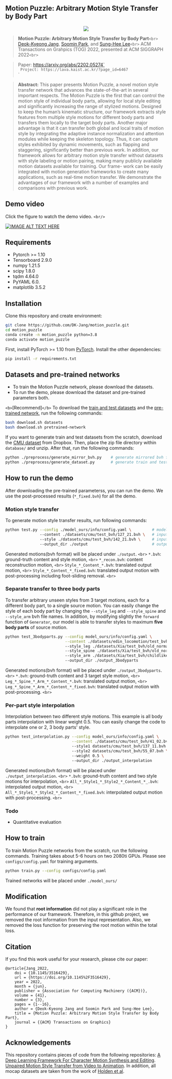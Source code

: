 ## Motion Puzzle: Arbitrary Motion Style Transfer by Body Part

<p align="center"><img src="images/teaser.gif" align="center"> <br></p>

> **Motion Puzzle: Arbitrary Motion Style Transfer by Body Part**`<br>`
> [Deok-Kyeong Jang](https://dk-jang.github.io/), [Soomin Park](https://github.com/soomean), and [Sung-Hee Lee](http://lava.kaist.ac.kr/?page_id=41)`<br>`
> ACM Transactions on Grahpics (TOG) 2022, presented at ACM SIGGRAPH 2022`<br>`

> Paper: https://arxiv.org/abs/2202.05274`<br>`
> Project: https://lava.kaist.ac.kr/?page_id=6467`<br>`

> **Abstract:** This paper presents Motion Puzzle, a novel motion style transfer network that advances the state-of-the-art in several important respects. The Motion Puzzle is the first that can control the motion style of individual body parts, allowing for local style editing and significantly increasing the range of stylized motions. Designed to keep the human’s kinematic structure, our framework extracts style features from multiple style motions for different body parts and transfers them locally to the target body parts. Another major advantage is that it can transfer both global and local traits of motion style by integrating the adaptive instance normalization and attention modules while keeping the skeleton topology. Thus, it can capture styles exhibited by dynamic movements, such as flapping and staggering, significantly better than previous work. In addition, our framework allows for arbitrary motion style transfer without datasets with style labeling or motion pairing, making many publicly available motion datasets available for training. Our frame- work can be easily integrated with motion generation frameworks to create many applications, such as real-time motion transfer. We demonstrate the advantages of our framework with a number of examples and comparisons with previous work.

## Demo video

Click the figure to watch the demo video. `<br/>`

[![IMAGE ALT TEXT HERE](images/Demo_video_img.png)](https://www.youtube.com/watch?v=aBXrGzlsY70)

## Requirements

- Pytorch >= 1.10
- Tensorboard 2.9.0
- numpy 1.21.5
- scipy 1.8.0
- tqdm 4.64.0
- PyYAML 6.0.
- matplotlib 3.5.2

## Installation

Clone this repository and create environment:

```bash
git clone https://github.com/DK-Jang/motion_puzzle.git
cd motion_puzzle
conda create -n motion_puzzle python=3.8
conda activate motion_puzzle
```

First, install PyTorch >= 1.10 from [PyTorch](https://pytorch.org/). 
Install the other dependencies:

```bash
pip install -r requirements.txt 
```

## Datasets and pre-trained networks

- To train the Motion Puzzle network, please download the datasets.
- To run the demo, please download the dataset and pre-trained parameters both.

`<b>`[Recommend]`</b>` To download the [train and test datasets](https://www.dropbox.com/s/91dgn3ktc1gdkrm/datasets.zip?dl=0) and the [pre-trained network](https://www.dropbox.com/s/73o0wu4z1f7y5k0/model_ours.zip?dl=0), run the following commands:

```bash
bash download.sh datasets
bash download.sh pretrained-network
```

If you want to generate train and test datasets from the scratch, download the [CMU dataset](https://www.dropbox.com/s/0fyj6d87po7ecqi/cmu.zip?dl=0) from Dropbox. 
Then, place the zip file directory within `database/` and unzip. After that, run the following commands:

```bash
python ./preprocess/generate_mirror_bvh.py    # generate mirrored bvh files
python ./preprocess/generate_dataset.py       # generate train and test dataset
```

## How to run the demo

After downloading the pre-trained parameterss, you can run the demo. 
We use the post-processed results (`*_fixed.bvh`) for all the demo.

### Motion style transfer

To generate motion style transfer results, run following commands:

```bash
python test.py --config ./model_ours/info/config.yaml \         # model configuration path
               --content ./datasets/cmu/test_bvh/127_21.bvh \   # input content bvh file
               --style ./datasets/cmu/test_bvh/142_21.bvh \     # input style bvh file
               --output_dir ./output                            # output directory
```

Generated motions(bvh format) will be placed under `./output`. `<br>`
`*.bvh`: ground-truth content and style motion, `<br>`
`*_recon.bvh`: content reconstruction motion, `<br>`
`Style_*_Content_*.bvh`: translated output motion, `<br>`
`Style_*_Content_*_fixed.bvh`: translated output motion with post-processing including foot-sliding removal. `<br>`

### Separate transfer to three body parts

To transfer arbitrary unseen styles from 3 target motions, each for a different body part, to a single source motion. 
You can easily change the style of each body part by changing the `--style_leg` and `--style_spine` and `--style_arm` bvh file names. 
In addition, by modifying slightly the `forward` function of `Generator`, our model is able to transfer styles to maximum **five body parts** of source motion.

```bash
python test_3bodyparts.py --config model_ours/info/config.yaml \
                          --content ./datasets/edin_locomotion/test_bvh/locomotion_walk_sidestep_000_000.bvh \   # input content bvh file
                          --style_leg ./datasets/Xia/test_bvh/old_normal_walking_002.bvh \     # input style leg bvh file
                          --style_spine ./datasets/Xia/test_bvh/old_normal_walking_002.bvh \   # input style spine bvh file
                          --style_arm ./datasets/Xia/test_bvh/childlike_running_003.bvh \      # input style arm bvh file
                          --output_dir ./output_3bodyparts
```

Generated motions(bvh format) will be placed under `./output_3bodyparts`. `<br>`
`*.bvh`: ground-truth content and 3 target style motion, `<br>`
`Leg_*_Spine_*_Arm_*_Content_*.bvh`: translated output motion, `<br>`
`Leg_*_Spine_*_Arm_*_Content_*_fixed.bvh`: translated output motion with post-processing. `<br>`

### Per-part style interpolation

Interpolation between two different style motions. This example is all body parts interpolation with linear weight 0.5. 
You can easily change the code to interpolate one or 2, 3 body parts' style.

```bash
python test_interpolation.py --config model_ours/info/config.yaml \
                             --content ./datasets/cmu/test_bvh/41_02.bvh \   # input content bvh file
                             --style1 datasets/cmu/test_bvh/137_11.bvh \     # input style1 bvh file
                             --style2 datasets/cmu/test_bvh/55_07.bvh \      # input style2 bvh file
                             --weight 0.5 \                                  # interpolation weight
                             --output_dir ./output_interpolation
```

Generated motions(bvh format) will be placed under `./output_interpolation`. `<br>`
`*.bvh`: ground-truth content and two style motions for interpolation, `<br>`
`All_*_Style1_*_Style2_*_Content_*_.bvh`:  interpolated output motion, `<br>`
`All_*_Style1_*_Style2_*_Content_*_fixed.bvh`: interpolated output motion with post-processing. `<br>`

### Todo

- Quantitative evaluation

## How to train

To train Motion Puzzle networks from the scratch, run the following commands. 
Training takes about 5-6 hours on two 2080ti GPUs. Please see `configs/config.yaml` for training arguments.

```bash
python train.py --config configs/config.yaml
```

Trained networks will be placed under `./model_ours/`

## Modification

We found that **root information** did not play a significant role in the performance of our framework. Therefore, in this github project, we removed the root information from the input representation. Also, we removed the loss function for preserving the root motion within the total loss.

## Citation

If you find this work useful for your research, please cite our paper:

```
@article{Jang_2022,
	doi = {10.1145/3516429},
	url = {https://doi.org/10.1145%2F3516429},
	year = 2022,
	month = {jun},
	publisher = {Association for Computing Machinery ({ACM})},
	volume = {41},
	number = {3},
	pages = {1--16},
	author = {Deok-Kyeong Jang and Soomin Park and Sung-Hee Lee},
	title = {Motion Puzzle: Arbitrary Motion Style Transfer by Body Part},
	journal = {{ACM} Transactions on Graphics}
}
```

## Acknowledgements

This repository contains pieces of code from the following repositories: 
[A Deep Learning Framework For Character Motion Synthesis and Editing](http://theorangeduck.com/page/deep-learning-framework-character-motion-synthesis-and-editing). 
[Unpaired Motion Style Transfer from Video to Animation](https://github.com/DeepMotionEditing/deep-motion-editing). 
In addition, all mocap datasets are taken from the work of [Holden et al](http://theorangeduck.com/page/deep-learning-framework-character-motion-synthesis-and-editing).
